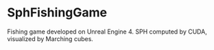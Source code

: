 # SphFishingGame
Fishing game developed on Unreal Engine 4. SPH computed by CUDA, visualized by Marching cubes.

